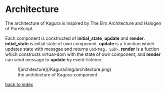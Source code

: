 #  Architecture

The architecture of Kagura is inspired by The Elm Architecture and Halogen of PureScript.

Each component is constructed of **initial_state**, **update** and **render**. **intial_state** is initial state of own component. **update** is a function which updates state with messgae and returns `Cmd<Msg, Sub>`. **render** is a fuction which constructs virtual-dom with the state of own component, and **render** can send message to **update** by event-listener.

<figure>
    ![architecture](/Kagura/img/architecture.png)
    <figcaption>the architecture of Kagura-component</figcaption>
</figure>

[back to index](https://soundrabbit.github.io/Kagura/)
